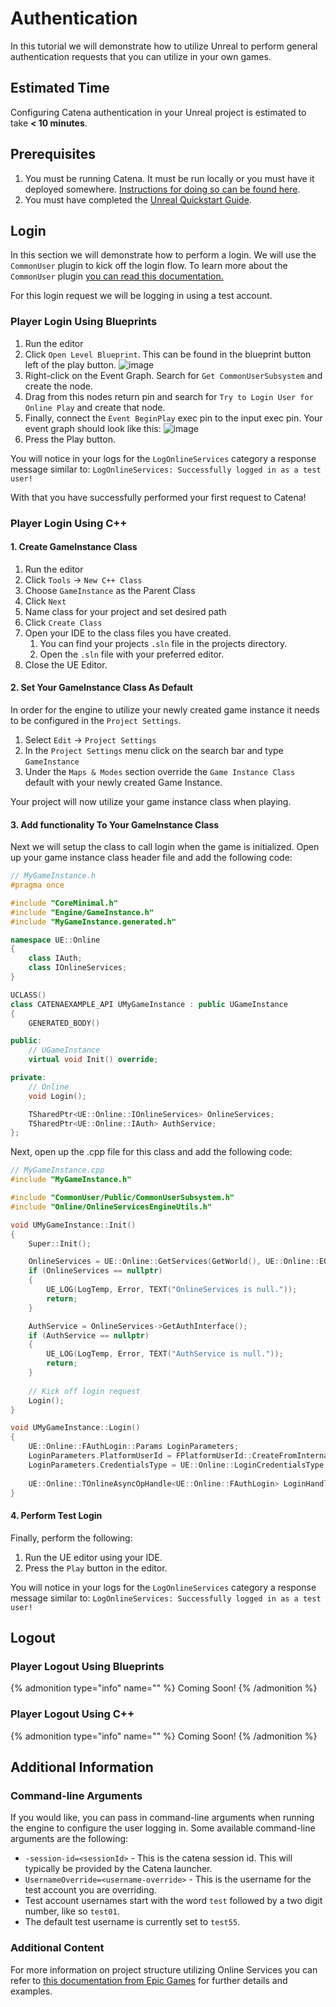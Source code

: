 # Authentication

In this tutorial we will demonstrate how to utilize Unreal to perform general authentication requests that you can utilize in your own games.

## Estimated Time

Configuring Catena authentication in your Unreal project is estimated to take **< 10 minutes**.

## Prerequisites

1. You must be running Catena. It must be run locally or you must have it deployed somewhere. [Instructions for doing so can be found here](../../installation/index.md).
2. You must have completed the [Unreal Quickstart Guide](quickstart.md).

## Login

In this section we will demonstrate how to perform a login.
We will use the `CommonUser` plugin to kick off the login flow.
To learn more about the `CommonUser` plugin [you can read this documentation.](https://dev.epicgames.com/documentation/en-us/unreal-engine/common-user-plugin-in-unreal-engine-for-lyra-sample-game#commonusersubsystem)

For this login request we will be logging in using a test account.

### Player Login Using Blueprints

1. Run the editor
2. Click `Open Level Blueprint`. This can be found in the blueprint button left of the play button.
   ![image](../../images/unreal/quick-start/open-level-bp.png)
3. Right-click on the Event Graph. Search for `Get CommonUserSubsystem` and create the node.
4. Drag from this nodes return pin and search for `Try to Login User for Online Play` and create that node.
5. Finally, connect the `Event BeginPlay` exec pin to the input exec pin. Your event graph should look like this:
   ![image](../../images/unreal/quick-start/quick-start-loginBp-graph.png)
6. Press the Play button.

You will notice in your logs for the `LogOnlineServices` category a response message similar to:
```LogOnlineServices: Successfully logged in as a test user!```

With that you have successfully performed your first request to Catena!

### Player Login Using C++

#### 1. Create GameInstance Class
1. Run the editor
2. Click `Tools` -> `New C++ Class`
3. Choose `GameInstance` as the Parent Class
4. Click `Next`
5. Name class for your project and set desired path
6. Click `Create Class`
7. Open your IDE to the class files you have created.
   1. You can find your projects `.sln` file in the projects directory.
   2. Open the `.sln` file with your preferred editor.
8. Close the UE Editor.

#### 2. Set Your GameInstance Class As Default

In order for the engine to utilize your newly created game instance it needs to be configured in the `Project Settings`.
1. Select `Edit` -> `Project Settings`
2. In the `Project Settings` menu click on the search bar and type `GameInstance`
3. Under the `Maps & Modes` section override the `Game Instance Class` default with your newly created Game Instance.

Your project will now utilize your game instance class when playing.

#### 3. Add functionality To Your GameInstance Class

Next we will setup the class to call login when the game is initialized.
Open up your game instance class header file and add the following code:

``` c++
// MyGameInstance.h
#pragma once

#include "CoreMinimal.h"
#include "Engine/GameInstance.h"
#include "MyGameInstance.generated.h"

namespace UE::Online
{
	class IAuth;
	class IOnlineServices;
}

UCLASS()
class CATENAEXAMPLE_API UMyGameInstance : public UGameInstance
{
	GENERATED_BODY()

public:
	// UGameInstance
	virtual void Init() override;

private:
	// Online
	void Login();

	TSharedPtr<UE::Online::IOnlineServices> OnlineServices;
	TSharedPtr<UE::Online::IAuth> AuthService;
};
```
Next, open up the .cpp file for this class and add the following code:

<!-- TODO: Add callback to login handle after we fix error with test login. -->
``` c++
// MyGameInstance.cpp
#include "MyGameInstance.h"

#include "CommonUser/Public/CommonUserSubsystem.h"
#include "Online/OnlineServicesEngineUtils.h"

void UMyGameInstance::Init()
{
	Super::Init();

	OnlineServices = UE::Online::GetServices(GetWorld(), UE::Online::EOnlineServices::GameDefined_0);
	if (OnlineServices == nullptr)
	{
		UE_LOG(LogTemp, Error, TEXT("OnlineServices is null."));
		return;
	}

	AuthService = OnlineServices->GetAuthInterface();
	if (AuthService == nullptr)
	{
		UE_LOG(LogTemp, Error, TEXT("AuthService is null."));
		return;
	}
	
	// Kick off login request
	Login();
}

void UMyGameInstance::Login()
{
	UE::Online::FAuthLogin::Params LoginParameters;
	LoginParameters.PlatformUserId = FPlatformUserId::CreateFromInternalId(0);
	LoginParameters.CredentialsType = UE::Online::LoginCredentialsType::Auto;
	
	UE::Online::TOnlineAsyncOpHandle<UE::Online::FAuthLogin> LoginHandle = AuthService->Login(MoveTemp(LoginParameters));
}
```

#### 4. Perform Test Login

Finally, perform the following:
1. Run the UE editor using your IDE.
2. Press the `Play` button in the editor.

You will notice in your logs for the `LogOnlineServices` category a response message similar to:
```LogOnlineServices: Successfully logged in as a test user!```

<!-- TODO: Add logout documentation here once we enable support for it. -->

## Logout

### Player Logout Using Blueprints

{% admonition type="info" name="" %}
Coming Soon!
{% /admonition %}

### Player Logout Using C++

{% admonition type="info" name="" %}
Coming Soon!
{% /admonition %}

## Additional Information

### Command-line Arguments
If you would like, you can pass in command-line arguments when running the engine to configure the user logging in.
Some available command-line arguments are the following:
- `-session-id=<sessionId>` - This is the catena session id. This will typically be provided by the Catena launcher. <!-- Does this work for unreal currently? -->
- `UsernameOverride=<username-override>` - This is the username for the test account you are overriding.
- Test account usernames start with the word `test` followed by a two digit number, like so `test01`.
- The default test username is currently set to `test55`.

### Additional Content
For more information on project structure utilizing Online Services you can refer to [this documentation from Epic Games](https://dev.epicgames.com/documentation/en-us/unreal-engine/structure-and-implement-the-online-services-plugins-in-unreal-engine#overview) for further details and examples.
